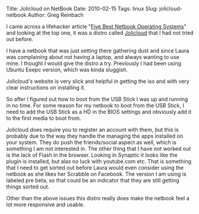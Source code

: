 Title: Jolicloud on NetBook
Date: 2010-02-15
Tags: linux
Slug: jolicloud-netbook
Author: Greg Reinbach

I came across a lifehacker article "[Five Best Netbook Operating Systems](http://lifehacker.com/5471394/five-best-netbook-operating-systems)" and looking at the top one, it was a distro called [Jolicloud](http://www.jolicloud.com/) that I had not tried out before.

I have a netbook that was just setting there gathering dust and since Laura was complaining about not having a laptop, and always wanting to use mine. I thought I would give the distro a try. Previously I had been using Ubuntu Eeepc version, which was kinda sluggish.

Jolicloud's website is very slick and helpful in getting the iso and with very clear instructions on installing it.

So after I figured out how to boot from the USB Stick I was up and running in no time. For some reason for my netbook to boot from the USB Stick, I need to add the USB Stick as a HD in the BIOS settings and obviously add it to the first media to boot from.

Jolicloud does require you to register an account with them, but this is probably due to the way they handle the managing the apps installed on your system. They do push the friends/social aspect as well, which is something I am not interested in. The other thing that I have not worked out is the lack of Flash in the browser. Looking in Synaptic it looks like the plugin is installed, but alas no luck with youtube.com etc. That is something that I need to get sorted out before Laura would even consider using the netbook as she likes her Scrabble on Facebook. The version I am using is labeled pre beta, so that could be an indicator that they are still getting things sorted out.

Other than the above issues this distro really does make the netbook feel a lot more responsive and usable.


